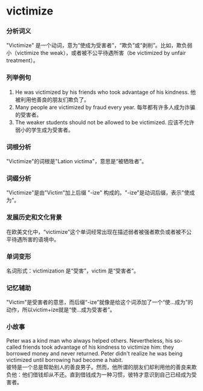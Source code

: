 # victimize

### 分析词义

  

"Victimize" 是一个动词，意为“使成为受害者”，“欺负”或“剥削”。比如，欺负弱小（victimize the weak），或者被不公平待遇所害（be victimized by unfair treatment）。

  

### 列举例句

  

1.  He was victimized by his friends who took advantage of his kindness. 他被利用他善良的朋友们欺负了。
2.  Many people are victimized by fraud every year. 每年都有许多人成为诈骗的受害者。
3.  The weaker students should not be allowed to be victimized. 应该不允许弱小的学生成为受害者。

  

### 词根分析

  

"Victimize"的词根是"Lation victima"，意思是“被牺牲者”。

  

### 词缀分析

  

"Victimize"是由"Victim"加上后缀 "-ize" 构成的。"-ize"是动词后缀，表示"使成为"。

  

### 发展历史和文化背景

  

在欧美文化中，“victimize”这个单词经常出现在描述弱者被强者欺负或者被不公平待遇所害的语境中。

  

### 单词变形

  

名词形式：victimization 是“受害”，victim 是“受害者”。

  

### 记忆辅助

  

"Victim"是受害者的意思，而后缀“-ize”就像是给这个词添加了一个“使…成为”的动作，所以victim+ize就是“使…成为受害者”。

  

### 小故事

  

Peter was a kind man who always helped others. Nevertheless, his so-called friends took advantage of his kindness to victimize him: they borrowed money and never returned. Peter didn't realize he was being victimized until borrowing had become a habit.  
彼特是一个总是帮助别人的善良男子。然而，他所谓的朋友们却利用他的善良来欺负他：他们借钱却从不还。直到借钱成为一种习惯，彼特才意识到自己已经成为受害者。
